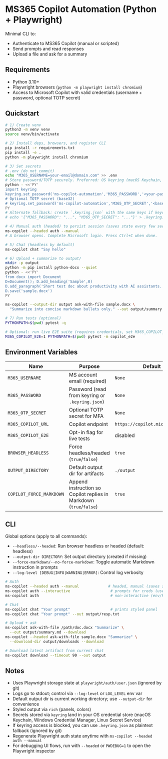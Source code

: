 # MS365 Copilot Automation (Python + Playwright)

Minimal CLI to:
- Authenticate to MS365 Copilot (manual or scripted)
- Send prompts and read responses
- Upload a file and ask for a summary

## Requirements

- Python 3.10+
- Playwright browsers (`python -m playwright install chromium`)
- Access to Microsoft Copilot with valid credentials (username + password, optional TOTP secret)

## Quickstart

```bash
# 1) Create venv
python3 -m venv venv
source venv/bin/activate

# 2) Install deps, browsers, and register CLI
pip install -r requirements.txt
pip install -e .
python -m playwright install chromium

# 3) Set secrets
# .env (do not commit)
echo "M365_USERNAME=your-email@domain.com" >> .env
# Store password/TOTP securely. Preferred: OS keyring (macOS Keychain, etc.)
python - <<'PY'
import keyring
keyring.set_password('ms-copilot-automation','M365_PASSWORD','<your-password>')
# Optional TOTP secret (base32)
# keyring.set_password('ms-copilot-automation','M365_OTP_SECRET','<base32>')
PY
# Alternate fallback: create `.keyring.json` with the same keys if keyring is unavailable
# echo '{"M365_PASSWORD": "...", "M365_OTP_SECRET": "..."}' > .keyring.json

# 4) Manual auth (headed) to persist session (saves state every few seconds)
ms-copilot --headed auth --manual
# A browser opens. Complete Microsoft login. Press Ctrl+C when done.

# 5) Chat (headless by default)
ms-copilot chat "Say hello"

# 6) Upload + summarize to output/
mkdir -p output
python -m pip install python-docx --quiet
python - <<'PY'
from docx import Document
D=Document(); D.add_heading('Sample',0)
D.add_paragraph('Short test doc about productivity with AI assistants.')
D.save('sample.docx')
PY

ms-copilot --output-dir output ask-with-file sample.docx \
  "Summarize into concise markdown bullets only." --out output/summary.md --download

# 7) Run tests (optional)
PYTHONPATH=$(pwd) pytest -q

# Optional: run live E2E suite (requires credentials, set M365_COPILOT_E2E=1)
M365_COPILOT_E2E=1 PYTHONPATH=$(pwd) pytest -m copilot_e2e
```

## Environment Variables

| Name | Purpose | Default |
| --- | --- | --- |
| `M365_USERNAME` | MS account email (required) | `None` |
| `M365_PASSWORD` | Password (read from keyring or `.keyring.json`) | `None` |
| `M365_OTP_SECRET` | Optional TOTP secret for MFA | `None` |
| `M365_COPILOT_URL` | Copilot endpoint | `https://copilot.microsoft.com` |
| `M365_COPILOT_E2E` | Opt-in flag for live tests | disabled |
| `BROWSER_HEADLESS` | Force headless/headed (`true`/`false`) | `true` |
| `OUTPUT_DIRECTORY` | Default output dir for artifacts | `./output` |
| `COPILOT_FORCE_MARKDOWN` | Append instruction so Copilot replies in Markdown (`true`/`false`) | `true` |

## CLI

Global options (apply to all commands):
- `--headless/--headed`: Run browser headless or headed (default: headless)
- `--output-dir DIRECTORY`: Set output directory (created if missing)
- `--force-markdown/--no-force-markdown`: Toggle automatic Markdown instruction in prompts
- `--log-level [DEBUG|INFO|WARNING|ERROR]`: Control log verbosity

```bash
# Auth
ms-copilot --headed auth --manual             # headed, manual (saves state periodically)
ms-copilot auth --interactive                  # prompts for creds (username/password/TOTP)
ms-copilot auth                                # non-interactive (env/keyring)

# Chat
ms-copilot chat "Your prompt"                  # prints styled panel
ms-copilot chat "Your prompt" --out output/resp.txt

# Upload + ask
ms-copilot ask-with-file /path/doc.docx "Summarize" \
  --out output/summary.md --download
ms-copilot --headed ask-with-file sample.docx "Summarize" \
  --download-dir output/downloads --download

# Download latest artifact from current chat
ms-copilot download --timeout 90 --out output
```

## Notes
- Uses Playwright storage state at `playwright/auth/user.json` (ignored by git)
- Logs go to stdout; control via `--log-level` or `LOG_LEVEL` env var
- Default output dir is current working directory; use `--output-dir` for convenience
- Styled output via `rich` (panels, colors)
- Secrets stored via `keyring` land in your OS credential store (macOS Keychain, Windows Credential Manager, Linux Secret Service)
- If keyring access is blocked, you can use `.keyring.json` as plaintext fallback (ignored by git)
- Regenerate Playwright auth state anytime with `ms-copilot --headed auth --manual`
- For debugging UI flows, run with `--headed` or `PWDEBUG=1` to open the Playwright inspector
